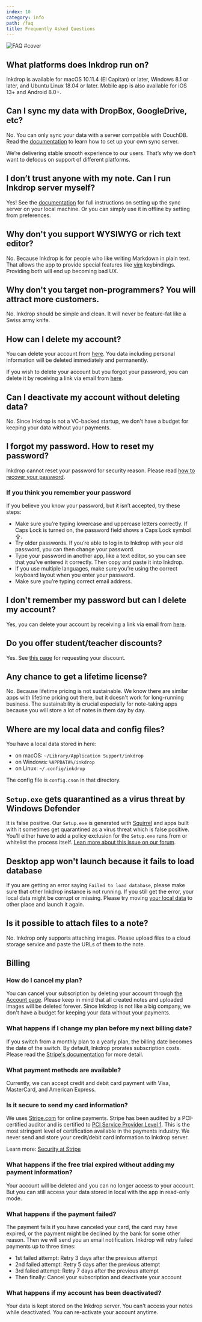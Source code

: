 ```yaml
---
index: 10
category: info
path: /faq
title: Frequently Asked Questions
---
```


![FAQ #cover](/images/faq.svg)

## What platforms does Inkdrop run on?

Inkdrop is available for macOS 10.11.4 (El Capitan) or later, Windows 8.1 or later, and Ubuntu Linux 18.04 or later.
Mobile app is also available for iOS 13+ and Android 8.0+.

## Can I sync my data with DropBox, GoogleDrive, etc?

No. You can only sync your data with a server compatible with CouchDB.
Read the [documentation](/manual/synchronizing-in-the-cloud#how-to-set-up-your-own-sync-server) to learn how to set up your own sync server.

We’re delivering stable smooth experience to our users.
That’s why we don’t want to defocus on support of different platforms.

## I don’t trust anyone with my note. Can I run Inkdrop server myself?

Yes!
See the [documentation](/manual/synchronizing-in-the-cloud) for full instructions on setting up the sync server on your local machine.
Or you can simply use it in offline by setting from preferences.

## Why don't you support WYSIWYG or rich text editor?

No. Because Inkdrop is for people who like writing Markdown in plain text.
That allows the app to provide special features like [vim](https://my.inkdrop.app/plugins/vim) keybindings.
Providing both will end up becoming bad UX.

## Why don't you target non-programmers? You will attract more customers.

No. Inkdrop should be simple and clean.
It will never be feature-fat like a Swiss army knife.

## How can I delete my account?

You can delete your account from [here](https://my.inkdrop.app/account/delete).
You data including personal information will be deleted immediately and permanently.

If you wish to delete your account but you forgot your password, you can delete it by receiving a link via email from [here](https://my.inkdrop.app/forgot-password).

## Can I deactivate my account without deleting data?

No.
Since Inkdrop is not a VC-backed startup, we don't have a budget for keeping your data without your payments.

## I forgot my password. How to reset my password?

Inkdrop cannot reset your password for security reason.
Please read [how to recover your password](/manual/recovering-your-password).

### If you think you remember your password

If you believe you know your password, but it isn’t accepted, try these steps:

- Make sure you’re typing lowercase and uppercase letters correctly. If Caps Lock is turned on, the password field shows a Caps Lock symbol ⇪.
- Try older passwords. If you’re able to log in to Inkdrop with your old password, you can then change your password.
- Type your password in another app, like a text editor, so you can see that you’ve entered it correctly. Then copy and paste it into Inkdrop.
- If you use multiple languages, make sure you’re using the correct keyboard layout when you enter your password.
- Make sure you’re typing correct email address.

## I don't remember my password but can I delete my account?

Yes, you can delete your account by receiving a link via email from [here](https://my.inkdrop.app/forgot-password).

## Do you offer student/teacher discounts?

Yes. See [this page](/student-discount) for requesting your discount.

## Any chance to get a lifetime license?

No. Because lifetime pricing is not sustainable.
We know there are similar apps with lifetime pricing out there, but it doesn't work for long-running business.
The sustainability is crucial especially for note-taking apps because you will store a lot of notes in them day by day.

## Where are my local data and config files?

You have a local data stored in here:

- on macOS: `~/Library/Application Support/inkdrop`
- on Windows: `%APPDATA%/inkdrop`
- on Linux: `~/.config/inkdrop`

The config file is `config.cson` in that directory.

## `Setup.exe` gets quarantined as a virus threat by Windows Defender

It is false positive.
Our `Setup.exe` is generated with [Squirrel](https://github.com/Squirrel/Squirrel.Windows) and apps built with it sometimes get quarantined as a virus threat which is false positive.
You’ll either have to add a policy exclusion for the `Setup.exe` runs from or whitelist the process itself.
[Lean more about this issue on our forum](https://forum.inkdrop.app/t/download-failed-setup-exe-contained-a-virus-and-was-deleted/961).

## Desktop app won't launch because it fails to load database

If you are getting an error saying `Failed to load database`, please make sure that other Inkdrop instance is not running.
If you still get the error, your local data might be corrupt or missing.
Please try moving [your local data](#where-are-my-local-data-and-config-files-) to other place and launch it again.

## Is it possible to attach files to a note?

No. Inkdrop only supports attaching images.
Please upload files to a cloud storage service and paste the URLs of them to the note.

## Billing

### How do I cancel my plan?

You can cancel your subscription by deleting your account through [the Account page](https://my.inkdrop.app/account/delete).
Please keep in mind that all created notes and uploaded images will be deleted forever.
Since Inkdrop is not like a big company, we don't have a budget for keeping your data without your payments.

### What happens if I change my plan before my next billing date?

If you switch from a monthly plan to a yearly plan, the billing date becomes the date of the switch. By default, Inkdrop prorates subscription costs. Please read the [Stripe's documentation](https://stripe.com/docs/subscriptions/upgrading-downgrading) for more detail.

### What payment methods are available?

Currently, we can accept credit and debit card payment with Visa, MasterCard, and American Express.

### Is it secure to send my card information?

We uses [Stripe.com](https://stripe.com/) for online payments. Stripe has been audited by a PCI-certified auditor and is certified to [PCI Service Provider Level 1](http://www.visa.com/splisting/searchGrsp.do?companyNameCriteria=stripe). This is the most stringent level of certification available in the payments industry. We never send and store your credit/debit card information to Inkdrop server.

Learn more: [Security at Stripe](https://stripe.com/docs/security/stripe)

### What happens if the free trial expired without adding my payment information?

Your account will be deleted and you can no longer access to your account. But you can still access your data stored in local with the app in read-only mode.

### What happens if the payment failed?

The payment fails if you have canceled your card, the card may have expired, or the payment might be declined by the bank for some other reason. Then we will send you an email notification. Inkdrop will retry failed payments up to three times:

- 1st failed attempt: Retry 3 days after the previous attempt
- 2nd failed attempt: Retry 5 days after the previous attempt
- 3rd failed attempt: Retry 7 days after the previous attempt
- Then finally: Cancel your subscription and deactivate your account

### What happens if my account has been deactivated?

Your data is kept stored on the Inkdrop server.
You can't access your notes while deactivated.
You can re-activate your account anytime.
